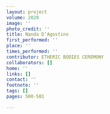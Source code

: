 ```yaml
---
layout: project
volume: 2020
image: ''
photo_credit: ''
title: Nanda D’Agostino
first_performed: ''
place: ''
times_performed: ''
contributor: ETHERIC BODIES CEREMONY
collaborators: []
home: ''
links: []
contact: ''
footnote: ''
tags: []
pages: 500-501

---
```




